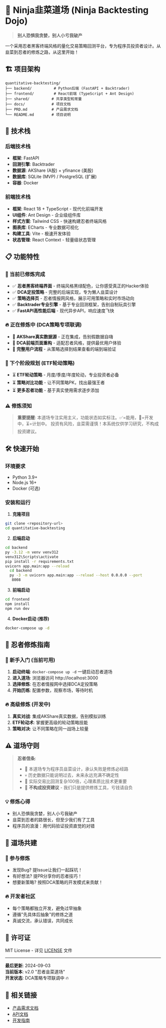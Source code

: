 # 🥷 Ninja韭菜道场 (Ninja Backtesting Dojo)

> **别人恐惧我贪婪，别人小亏我破产** 

一个采用忍者黑客终端风格的量化交易策略回测平台，专为程序员投资者设计。从韭菜到忍者的修炼之路，从这里开始！

## 🏗️ 项目架构

```
quantitative-backtesting/
├── backend/          # Python后端 (FastAPI + Backtrader)
├── frontend/         # React前端 (TypeScript + Ant Design)
├── shared/          # 共享类型和常量
├── docs/            # 项目文档
├── PRD.md           # 产品需求文档
└── README.md        # 项目说明
```

## 🚀 技术栈

### 后端技术栈
- **框架**: FastAPI
- **回测引擎**: Backtrader
- **数据源**: AKShare (A股) + yfinance (美股)
- **数据库**: SQLite (MVP) / PostgreSQL (扩展)
- **容器**: Docker

### 前端技术栈
- **框架**: React 18 + TypeScript - 现代化前端开发
- **UI组件**: Ant Design - 企业级组件库  
- **样式方案**: Tailwind CSS - 快速构建忍者终端风格
- **图表库**: ECharts - 专业数据可视化
- **构建工具**: Vite - 极速开发体验
- **状态管理**: React Context - 轻量级状态管理

## 📋 功能特性

### 🥷 当前已修炼完成
- ✅ **忍者黑客终端界面** - 终端风格黑绿配色，让你感受真正的Hacker体验
- ✅ **DCA定投策略** - 完整的后端实现，专为懒人韭菜设计
- ✅ **策略选择页** - 忍者情报网风格，展示可用策略和实时市场动向  
- ✅ **Backtrader专业引擎** - 基于专业回测框架，告别自制玩具引擎
- ✅ **FastAPI高性能后端** - 现代异步API，响应速度飞快

### 🔥 正在修炼中 (DCA策略专项联调)
- 🔄 **AKShare真实数据源** - 正在集成，告别假数据自嗨
- 🔄 **DCA前端页面重构** - 适配忍者风格，提供最优用户体验
- 🔄 **完整用户流程** - 从策略选择到结果查看的端到端验证

### 🎯 下个阶段规划 (ETF轮动策略)
- ⏳ **ETF轮动策略** - 月度/季度/年度轮动，专业投资者必备
- ⏳ **策略对比功能** - 让不同策略PK，找出最强王者
- ⏳ **更多忍者功能** - 基于真实使用需求逐步添加

### ⚠️ 修炼须知
> **重要提醒**: 本道场专注实用主义，功能状态如实标注。✅=能用，🔄=开发中，⏳=计划中。
> 投资有风险，韭菜需谨慎！本系统仅供学习研究，不构成投资建议。

## 🛠️ 快速开始

### 环境要求
- Python 3.9+
- Node.js 16+
- Docker (可选)

### 安装和运行

1. **克隆项目**
```bash
git clone <repository-url>
cd quantitative-backtesting
```

2. **后端启动**
```bash
cd backend
py -3.12 -m venv venv312
venv312\Scripts\activate
pip install -r requirements.txt
uvicorn app.main:app --reload
  cd backend
  py -3 -m uvicorn app.main:app --reload --host 0.0.0.0 --port     
   8008
```

3. **前端启动**
```bash
cd frontend
npm install
npm run dev
```

4. **Docker启动 (推荐)**
```bash
docker-compose up -d
```

## 📖 忍者修炼指南

### 🥷 新手入门 (当前可用)
1. **启动终端**: `docker-compose up -d` 一键启动忍者道场
2. **进入道场**: 浏览器访问 http://localhost:3000 
3. **选择修炼**: 在忍者情报网中选择DCA定投策略
4. **开始历练**: 配置参数，观察市场，等待时机

### 🔥 高级修炼 (开发中)
1. **真实对战**: 集成AKShare真实数据，告别模拟训练
2. **ETF轮动术**: 掌握更高级的轮动策略技能
3. **策略对决**: 让不同策略在同一战场上较量

## ⚠️ 道场守则

> **忍者信条**: 
> - 🥷 本道场专为程序员韭菜设计，承认失败是修炼必经路
> - 💀 历史数据只能说明过去，未来永远充满不确定性
> - 🎯 实际交易比回测复杂100倍，心理素质比技术更重要
> - 🚫 **不构成投资建议** - 我们只是提供修炼工具，亏钱请自负

### 💡 修炼心得
- 别人恐惧我贪婪，别人小亏我破产 
- 韭菜到忍者的路很长，但至少我们有了工具
- 程序员的浪漫：用代码验证投资直觉的对错

## 🤝 道场共建

### 🥷 参与修炼
- 发现Bug? 提Issue让我们一起踩坑！
- 有好想法? 提PR分享你的忍者技巧！
- 想要新策略? 按照DCA策略的开发模式来贡献！

### 🔥 开发者社区
- 每个策略都独立开发，避免过早抽象
- 遵循"先具体后抽象"的修炼之道
- 真诚交流，承认错误，共同成长

## 📄 许可证

MIT License - 详见 [LICENSE](LICENSE) 文件

---

**最后更新**: 2024-09-03  
**当前版本**: v2.0 "忍者韭菜道场"  
**开发状态**: DCA策略专项联调中 🔥

## 🔗 相关链接

- [产品需求文档](PRD.md)
- [API文档](docs/api.md)
- [开发指南](docs/development.md)